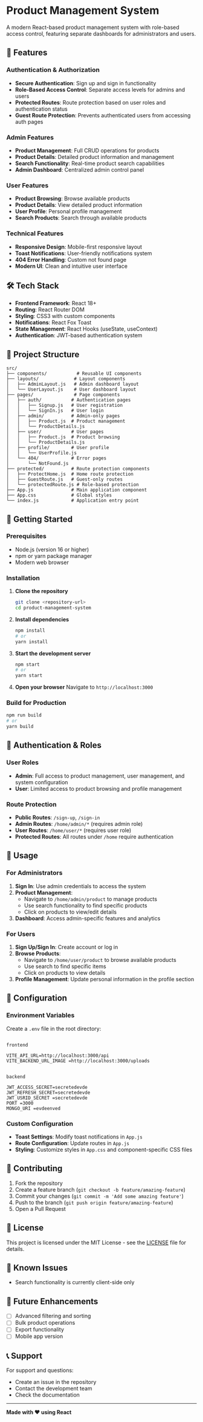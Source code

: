 # Product Management System

A modern React-based product management system with role-based access control, featuring separate dashboards for administrators and users.

## 🚀 Features

### Authentication & Authorization
- **Secure Authentication**: Sign up and sign in functionality
- **Role-Based Access Control**: Separate access levels for admins and users
- **Protected Routes**: Route protection based on user roles and authentication status
- **Guest Route Protection**: Prevents authenticated users from accessing auth pages

### Admin Features
- **Product Management**: Full CRUD operations for products
- **Product Details**: Detailed product information and management
- **Search Functionality**: Real-time product search capabilities
- **Admin Dashboard**: Centralized admin control panel

### User Features
- **Product Browsing**: Browse available products
- **Product Details**: View detailed product information
- **User Profile**: Personal profile management
- **Search Products**: Search through available products

### Technical Features
- **Responsive Design**: Mobile-first responsive layout
- **Toast Notifications**: User-friendly notifications system
- **404 Error Handling**: Custom not found page
- **Modern UI**: Clean and intuitive user interface

## 🛠️ Tech Stack

- **Frontend Framework**: React 18+
- **Routing**: React Router DOM
- **Styling**: CSS3 with custom components
- **Notifications**: React Fox Toast
- **State Management**: React Hooks (useState, useContext)
- **Authentication**: JWT-based authentication system

## 📁 Project Structure

```
src/
├── components/           # Reusable UI components
├── layouts/             # Layout components
│   ├── AdminLayout.js   # Admin dashboard layout
│   └── UserLayout.js    # User dashboard layout
├── pages/               # Page components
│   ├── auth/           # Authentication pages
│   │   ├── Signup.js   # User registration
│   │   └── SignIn.js   # User login
│   ├── admin/          # Admin-only pages
│   │   ├── Product.js  # Product management
│   │   └── ProductDetails.js
│   ├── user/           # User pages
│   │   ├── Product.js  # Product browsing
│   │   └── ProductDetails.js
│   ├── profile/        # User profile
│   │   └── UserProfile.js
│   └── 404/            # Error pages
│       └── NotFound.js
├── protected/          # Route protection components
│   ├── ProtectHome.js  # Home route protection
│   ├── GuestRoute.js   # Guest-only routes
│   └── protectedRoute.js # Role-based protection
├── App.js              # Main application component
├── App.css             # Global styles
└── index.js            # Application entry point
```

## 🚦 Getting Started

### Prerequisites

- Node.js (version 16 or higher)
- npm or yarn package manager
- Modern web browser

### Installation

1. **Clone the repository**
   ```bash
   git clone <repository-url>
   cd product-management-system
   ```

2. **Install dependencies**
   ```bash
   npm install
   # or
   yarn install
   ```

3. **Start the development server**
   ```bash
   npm start
   # or
   yarn start
   ```

4. **Open your browser**
   Navigate to `http://localhost:3000`

### Build for Production

```bash
npm run build
# or
yarn build
```

## 🔐 Authentication & Roles

### User Roles

- **Admin**: Full access to product management, user management, and system configuration
- **User**: Limited access to product browsing and profile management

### Route Protection

- **Public Routes**: `/sign-up`, `/sign-in`
- **Admin Routes**: `/home/admin/*` (requires admin role)
- **User Routes**: `/home/user/*` (requires user role)
- **Protected Routes**: All routes under `/home` require authentication

## 🎯 Usage

### For Administrators

1. **Sign In**: Use admin credentials to access the system
2. **Product Management**: 
   - Navigate to `/home/admin/product` to manage products
   - Use search functionality to find specific products
   - Click on products to view/edit details
3. **Dashboard**: Access admin-specific features and analytics

### For Users

1. **Sign Up/Sign In**: Create account or log in
2. **Browse Products**: 
   - Navigate to `/home/user/product` to browse available products
   - Use search to find specific items
   - Click on products to view details
3. **Profile Management**: Update personal information in the profile section

## 🔧 Configuration

### Environment Variables

Create a `.env` file in the root directory:

```env

frontend

VITE_API_URL=http://localhost:3000/api
VITE_BACKEND_URL_IMAGE =http://localhost:3000/uploads


backend

JWT_ACCESS_SECRET=secretedevde
JWT_REFRESH_SECRET=secretedevde
JWT_USRID_SECRET =secretedevde
PORT =3000
MONGO_URI =evdeenved

```

### Custom Configuration

- **Toast Settings**: Modify toast notifications in `App.js`
- **Route Configuration**: Update routes in `App.js`
- **Styling**: Customize styles in `App.css` and component-specific CSS files

## 🤝 Contributing

1. Fork the repository
2. Create a feature branch (`git checkout -b feature/amazing-feature`)
3. Commit your changes (`git commit -m 'Add some amazing feature'`)
4. Push to the branch (`git push origin feature/amazing-feature`)
5. Open a Pull Request

## 📝 License

This project is licensed under the MIT License - see the [LICENSE](LICENSE) file for details.

## 🐛 Known Issues

- Search functionality is currently client-side only

## 🚀 Future Enhancements

- [ ] Advanced filtering and sorting
- [ ] Bulk product operations
- [ ] Export functionality
- [ ] Mobile app version

## 📞 Support

For support and questions:
- Create an issue in the repository
- Contact the development team
- Check the documentation

---

**Made with ❤️ using React**
